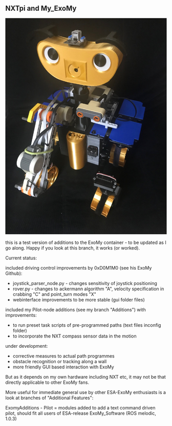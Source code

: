 ## NXTpi and My_ExoMy

![ExomyNXT](https://github.com/pebe-espana/NXTpi/blob/My-ExoMy_NXT/some%20documentation/ExomyNXT.jpg)

this is a test version of additions to the ExoMy container - to be updated as I go along.
Happy if you look at this branch, it works (or worked).

Current status:

included driving control improvements by 0xD0M1M0 (see his ExoMy Github):
- joystick_parser_node.py - changes sensitivity of joystick positioning
- rover.py - changes to ackermann algorithm "A", velocity specification in crabbing "C" and point_turn modes "X"
- webinterface improvements to be more stable (gui folder files)

included my Pilot-node additions (see my branch "Additions") with improvements:
- to run preset task scripts of pre-programmed paths (text files inconfig folder) 
- to incorporate the NXT compass sensor data in the motion

under development:
- corrective measures to actual path programmes
- obstacle recognition or tracking along a wall
- more friendly GUI based interaction with ExoMy 

But as it depends on my own hardware including NXT etc, it may not be that directly applicable to other ExoMy fans.

More useful for immediate general use by other ESA-ExoMy enthusiasts is a look at branches of "Additional Features":

ExomyAdditions - Pilot = modules added to add a text command driven pilot, should fit all users of ESA-release ExoMy_Software (ROS melodic, 1.0.3)



